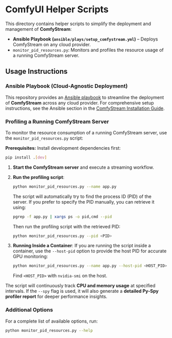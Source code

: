 # ComfyUI Helper Scripts

This directory contains helper scripts to simplify the deployment and management of **ComfyStream**:

- **Ansible Playbook (`ansible/plays/setup_comfystream.yml`)** – Deploys ComfyStream on any cloud provider.  
- `monitor_pid_resources.py`: Monitors and profiles the resource usage of a running ComfyStream server.

## Usage Instructions

### Ansible Playbook (Cloud-Agnostic Deployment)

This repository provides an [Ansible playbook](https://docs.ansible.com/ansible/latest/playbook_guide/playbooks_intro.html) to streamline the deployment of **ComfyStream** across any cloud provider. For comprehensive setup instructions, see the Ansible section in the [ComfyStream Installation Guide](https://docs.comfystream.org/technical/get-started/install#deploy-with-ansible).

### Profiling a Running ComfyStream Server

To monitor the resource consumption of a running ComfyStream server, use the `monitor_pid_resources.py` script:

**Prerequisites:** Install development dependencies first:
```bash
pip install .[dev]
```

1. **Start the ComfyStream server** and execute a streaming workflow.
2. **Run the profiling script**:

   ```bash
   python monitor_pid_resources.py --name app.py
   ```

   The script will automatically try to find the process ID (PID) of the server. If you prefer to specify the PID manually, you can retrieve it using:

   ```bash
   pgrep -f app.py | xargs ps -o pid,cmd --pid
   ```

   Then run the profiling script with the retrieved PID:

   ```bash
   python monitor_pid_resources.py --pid <PID>
   ```

3. **Running Inside a Container**: If you are running the script inside a container, use the `--host-pid` option to provide the host PID for accurate GPU monitoring:

   ```bash
   python monitor_pid_resources.py --name app.py --host-pid <HOST_PID>
   ```

   Find `<HOST_PID>` with `nvidia-smi` on the host.

The script will continuously track **CPU and memory usage** at specified intervals. If the `--spy` flag is used, it will also generate a **detailed Py-Spy profiler report** for deeper performance insights.

### Additional Options

For a complete list of available options, run:

```bash
python monitor_pid_resources.py --help
```
